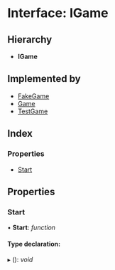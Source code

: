 
# Interface: IGame

## Hierarchy

* **IGame**

## Implemented by

* [FakeGame](../classes/_fake_game_.fakegame.md)
* [Game](../classes/_game_.game.md)
* [TestGame](../classes/_game_test_.testgame.md)

## Index

### Properties

* [Start](_igame_.igame.md#start)

## Properties

###  Start

• **Start**: *function*

#### Type declaration:

▸ (): *void*
